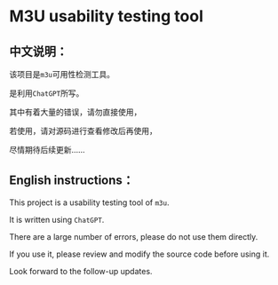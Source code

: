 # M3U usability testing tool

## 中文说明：

该项目是`m3u`可用性检测工具。

是利用`ChatGPT`所写。

其中有着大量的错误，请勿直接使用，

若使用，请对源码进行查看修改后再使用，

尽情期待后续更新……

## English instructions：

This project is a usability testing tool of `m3u`. 

It is written using `ChatGPT`. 

There are a large number of errors, please do not use them directly. 

If you use it, please review and modify the source code before using it. 

Look forward to the follow-up updates.


